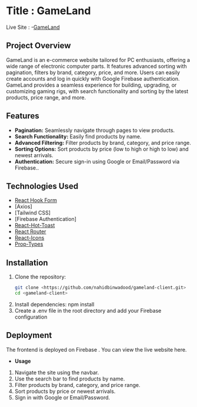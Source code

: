 # Title : GameLand

Live Site : 
-[GameLand](https://gameland-972b5.web.app/)

## Project Overview

GameLand is an e-commerce website tailored for PC enthusiasts, offering a wide range of electronic computer parts. It features advanced sorting with pagination, filters by brand, category, price, and more. Users can easily create accounts and log in quickly with Google Firebase authentication. GameLand provides a seamless experience for building, upgrading, or customizing gaming rigs, with search functionality and sorting by the latest products, price range, and more.

## Features

- **Pagination:** Seamlessly navigate through pages to view products.
- **Search Functionality:** Easily find products by name.
- **Advanced Filtering:**  Filter products by brand, category, and price range.
- **Sorting Options:** Sort products by price (low to high or high to low) and newest arrivals.
- **Authentication:** Secure sign-in using Google or Email/Password via Firebase..

## Technologies Used

- [React Hook Form](https://react-hook-form.com/)
- [Axios]
- [Tailwind CSS]
- [Firebase Authentication]
- [React-Hot-Toast](https://react-hot-toast.com/)
- [React Router](https://reactrouter.com/en/main)
- [React-Icons](https://react-icons.github.io/react-icons/)
- [Prop-Types](https://www.npmjs.com/package/prop-types)

## Installation

1. Clone the repository:
   ```bash
   git clone <https://github.com/nahidbinwadood/gameland-client.git>
   cd <gameland-client>
2. Install dependencies: npm install
3. Create a .env file in the root directory and add your Firebase configuration

## Deployment
The frontend is deployed on Firebase . You can view the live website here.

- **Usage**
1. Navigate the site using the navbar.
2. Use the search bar to find products by name.
4. Filter products by brand, category, and price range.
4. Sort products by price or newest arrivals.
5. Sign in with Google or Email/Password.


